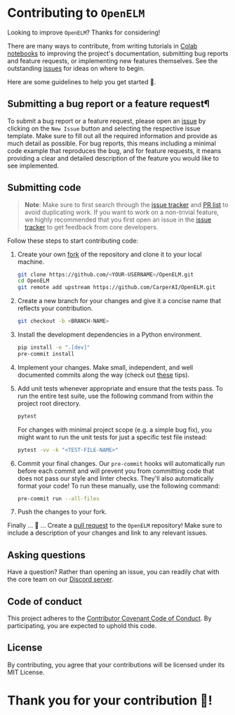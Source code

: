 # Contributing to `OpenELM`

Looking to improve `OpenELM`? Thanks for considering!

There are many ways to contribute, from writing tutorials in [Colab notebooks](https://colab.research.google.com) to improving the project's documentation, submitting bug reports and feature requests, or implementing new features themselves. See the outstanding [issues](https://github.com/CarperAI/ELM/issues) for ideas on where to begin.

Here are some guidelines to help you get started 🚀.

## Submitting a bug report or a feature request¶

To submit a bug report or a feature request, please open an [issue](https://github.com/CarperAI/ELM/issues) by clicking on the `New Issue` button and selecting the respective issue template. Make sure to fill out all the required information and provide as much detail as possible. For bug reports, this means including a minimal code example that reproduces the bug, and for feature requests, it means providing a clear and detailed description of the feature you would like to see implemented.

## Submitting code

> **Note**: Make sure to first search through the [issue tracker](https://github.com/CarperAI/ELM/issues) and [PR list](https://github.com/CarperAI/ELM/pulls) to avoid duplicating work. If you want to work on a non-trivial feature, we highly recommended that you first open an issue in the [issue tracker](https://github.com/CarperAI/ELM/issues) to get feedback from core developers.

Follow these steps to start contributing code:

1. Create your own [fork](https://docs.github.com/en/get-started/quickstart/fork-a-repo#forking-a-repository) of the repository and clone it to your local machine.
    ```bash
    git clone https://github.com/<YOUR-USERNAME>/OpenELM.git
    cd OpenELM
    git remote add upstream https://github.com/CarperAI/OpenELM.git
    ```
2. Create a new branch for your changes and give it a concise name that reflects your contribution.
    ```bash
    git checkout -b <BRANCH-NAME>
    ```
2. Install the development dependencies in a Python environment.
    ```bash
    pip install -e ".[dev]"
    pre-commit install
    ```
4. Implement your changes. Make small, independent, and well documented commits along the way (check out [these](https://cbea.ms/git-commit/) tips).
5. Add unit tests whenever appropriate and ensure that the tests pass. To run the entire test suite, use the following command from within the project root directory.
    ```bash
    pytest
    ```
    For changes with minimal project scope (e.g. a simple bug fix), you might want to run the unit tests for just a specific test file instead:
    ```bash
    pytest -vv -k "<TEST-FILE-NAME>"
    ```
5. Commit your final changes. Our `pre-commit` hooks will automatically run before each commit and will prevent you from committing code that does not pass our style and linter checks. They'll also automatically format your code! To run these manually, use the following command:
    ```bash
    pre-commit run --all-files
    ```

6. Push the changes to your fork.

Finally ... 🥁 ... Create a [pull request](https://docs.github.com/en/github/collaborating-with-issues-and-pull-requests/creating-a-pull-request) to the `OpenELM` repository! Make sure to include a description of your changes and link to any relevant issues.

## Asking questions

Have a question? Rather than opening an issue, you can readily chat with the core team on our [Discord server](https://discord.gg/canadagoose).

## Code of conduct

This project adheres to the [Contributor Covenant Code of Conduct](https://github.com/CarperAI/ELM/blob/master/CODE_OF_CONDUCT.md). By participating, you are expected to uphold this code.

## License

By contributing, you agree that your contributions will be licensed under its MIT License.

# Thank you for your contribution 🐠!
